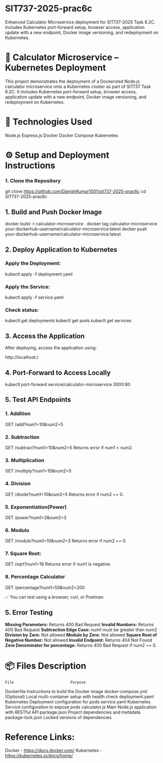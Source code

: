 # SIT737-2025-prac6c
Enhanced Calculator Microservice deployment for SIT737-2025 Task 6.2C. Includes Kubernetes port-forward setup, browser access, application update with a new endpoint, Docker image versioning, and redeployment on Kubernetes.

# 🧮 Calculator Microservice – Kubernetes Deployment
This project demonstrates the deployment of a Dockerized Node.js calculator microservice onto a Kubernetes cluster as part of SIT737 Task 6.2C. It includes Kubernetes port-forward setup, browser access, application update with a new endpoint, Docker image versioning, and redeployment on Kubernetes.

# 🚀 Technologies Used

Node.js
Express.js
Docker
Docker Compose
Kubernetes

# ⚙️ Setup and Deployment Instructions

### 1. Clone the Repository

git clone https://github.com/DanishKumar1001/sit737-2025-prac6c
cd SIT737-2025-prac6c

## 1. Build and Push Docker Image

docker build -t calculator-microservice .
docker tag calculator-microservice your-dockerhub-username/calculator-microservice:latest
docker push your-dockerhub-username/calculator-microservice:latest

## 2. Deploy Application to Kubernetes

### Apply the Deployment:

kubectl apply -f deployment.yaml

### Apply the Service:

kubectl apply -f service.yaml

### Check status:

kubectl get deployments
kubectl get pods
kubectl get services

## 3. Access the Application

After deploying, access the application using:

http://localhost:<NodePort>/

## 4. Port-Forward to Access Locally

kubectl port-forward service/calculator-microservice 3000:80

## 5. Test API Endpoints

### 1. Addition

GET /add?num1=10&num2=5

### 2. Subtraction

GET /subtract?num1=10&num2=5
Returns error if num1 < num2.

### 3. Multiplication

GET /multiply?num1=10&num2=5

### 4. Division

GET /divide?num1=10&num2=5
Returns error if num2 == 0.

### 5. Exponentiation(Power)

GET /power?num1=2&num2=3

### 6. Modulo 

GET /modulo?num1=10&num2=3
Returns error if num2 == 0.

### 7. Square Root:

GET /sqrt?num1=16
Returns error if num1 is negative.

### 8. Percentage Calculator

GET /percentage?num1=50&num2=200

✅ You can test using a browser, curl, or Postman.

## 5. Error Testing

**Missing Parameters:** Returns 400 Bad Request
**Invalid Numbers:** Returns 400 Bad Request
**Subtraction Edge Case:** num1 must be greater than num2
**Division by Zero:** Not allowed
**Modulo by Zero:** Not allowed
**Square Root of Negative Number:** Not allowed
**Invalid Endpoint:** Returns 404 Not Found
**Zero Denominator for percentage:** Returns 400 Bad Request if num2 == 0.

# 📦 Files Description

    File	                      Purpose

Dockerfile	        Instructions to build the Docker image
docker-compose.yml	(Optional) Local multi-container setup with health check
deployment.yaml     Kubernetes Deployment configuration for pods
service.yaml	    Kubernetes Service configuration to expose pods
calculator.js	    Main Node.js application with RESTful API
package.json	    Project dependencies and metadata
package-lock.json	Locked versions of dependencies

#  Reference Links:

Docker - https://docs.docker.com/
Kubernetes - https://kubernetes.io/docs/home/